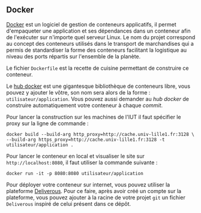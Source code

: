 ## Docker

[Docker](http://docker.com/) est un logiciel de gestion de conteneurs applicatifs, il permet d'empaqueter une application et ses dépendances dans un conteneur afin de l'exécuter sur n'importe quel serveur Linux. Le nom du projet correspond au concept des conteneurs utilisés dans le transport de marchandises qui a permis de standardiser la forme des conteneurs facilitant la logistique au niveau des ports répartis sur l'ensemble de la planète.

Le fichier `Dockerfile` est la recette de cuisine permettant de construire ce conteneur.

Le [hub docker](https://hub.docker.com) est une gigantesque bibliothèque de conteneurs libre, vous pouvez y ajouter le vôtre, son nom sera alors de la forme : `utilisateur/application`. Vous pouvez aussi demander au *hub docker* de construire automatiquement votre conteneur à chaque *commit*.

Pour lancer la construction sur les machines de l'IUT il faut spécifier le proxy sur la ligne de commande :

    docker build --build-arg http_proxy=http://cache.univ-lille1.fr:3128 \
    --build-arg https_proxy=http://cache.univ-lille1.fr:3128 -t utilisateur/application .

Pour lancer le conteneur en local et visualiser le site sur `http://localhost:8080`, il faut utiliser la commande suivante :

    docker run -it -p 8080:8080 utilisateur/application

Pour déployer votre conteneur sur internet, vous pouvez utiliser la plateforme [Deliverous](http://deliverous.com). Pour ce faire, après avoir créé un compte sur la plateforme, vous pouvez ajouter à la racine de votre projet `git` un fichier `Deliverous` inspiré de celui présent dans ce dépôt.
